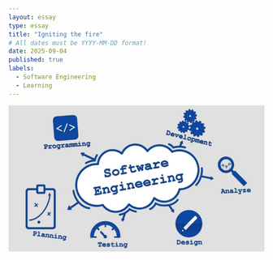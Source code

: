 ```yaml
---
layout: essay
type: essay
title: "Igniting the fire"
# All dates must be YYYY-MM-DD format!
date: 2025-09-04
published: true
labels:
  - Software Engineering
  - Learning
---
```


<img src="../img/engineering.jpg" style="width: 100vw; height: auto;" alt="Engineering banner">
